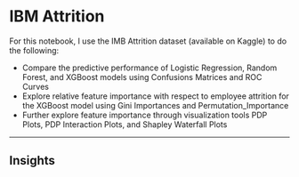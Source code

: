 

# IBM Attrition

For this notebook, I use the IMB Attrition dataset (available on Kaggle) to do the following:
* Compare the predictive performance of Logistic Regression, Random Forest, and XGBoost models using Confusions Matrices and ROC Curves 
* Explore relative feature importance with respect to employee attrition for the XGBoost model using Gini Importances and Permutation_Importance
* Further explore feature importance through visualization tools PDP Plots, PDP Interaction Plots, and Shapley Waterfall Plots

- - - - - - - - - - - - - - - - - - - - - - - - - - - - - - - - - - - - - - - - - - - - - - - - - - - - - - - - - - - - - - - - - - -

## Insights


